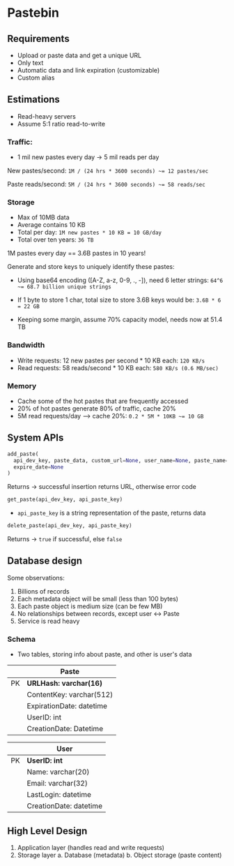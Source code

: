# Pastebin

## Requirements
- Upload or paste data and get a unique URL
- Only text
- Automatic data and link expiration (customizable)
- Custom alias


## Estimations
- Read-heavy servers
- Assume 5:1 ratio read-to-write

### Traffic:
- 1 mil new pastes every day -> 5 mil reads per day

New pastes/second:
`1M / (24 hrs * 3600 seconds) ~= 12 pastes/sec`

Paste reads/second:
`5M / (24 hrs * 3600 seconds) ~= 58 reads/sec`

### Storage
- Max of 10MB data
- Average contains 10 KB
- Total per day: `1M new pastes * 10 KB = 10 GB/day`
- Total over ten years: `36 TB`

1M pastes every day == 3.6B pastes in 10 years!

Generate and store keys to uniquely identify these pastes:
- Using base64 encoding ([A-Z, a-z, 0-9, ., -]), need 6 letter strings:
`64^6 ~= 68.7 billion unique strings`

- If 1 byte to store 1 char, total size to store 3.6B keys would be:
`3.6B * 6 = 22 GB`

- Keeping some margin, assume 70% capacity model, needs now at 51.4 TB

### Bandwidth
- Write requests: 12 new pastes per second * 10 KB each: `120 KB/s`
- Read requests: 58 reads/second * 10 KB each: `580 KB/s (0.6 MB/sec)`

### Memory
- Cache some of the hot pastes that are frequently accessed
- 20% of hot pastes generate 80% of traffic, cache 20%
- 5M read requests/day --> cache 20%:
`0.2 * 5M * 10KB ~= 10 GB`

## System APIs

```python
add_paste(
  api_dev_key, paste_data, custom_url=None, user_name=None, paste_name=None,
  expire_date=None
)
```
Returns -> successful insertion returns URL, otherwise error code

```py
get_paste(api_dev_key, api_paste_key)
```
- `api_paste_key` is a string representation of the paste, returns data

```py
delete_paste(api_dev_key, api_paste_key)
```
Returns -> `true` if successful, else `false`

## Database design

Some observations:
1. Billions of records
2. Each metadata object will be small (less than 100 bytes)
3. Each paste object is medium size (can be few MB)
4. No relationships between records, except user <-> Paste
5. Service is read heavy

### Schema
- Two tables, storing info about paste, and other is user's data

|     | Paste                    |
| --- | ---                      |
| PK  | **URLHash: varchar(16)** |
|     | ContentKey: varchar(512) |
|     | ExpirationDate: datetime |
|     | UserID: int              |
|     | CreationDate: Datetime   |

|     | User                   |
| --- | ---                    |
| PK  | **UserID: int**        |
|     | Name: varchar(20)      |
|     | Email: varchar(32)     |
|     | LastLogin: datetime    |
|     | CreationDate: datetime |

## High Level Design

1. Application layer (handles read and write requests)
2. Storage layer
    a. Database (metadata)
    b. Object storage (paste content)
